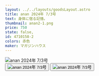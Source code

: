 ```yaml
---
layout: ../../layouts/goodsLayout.astro
title: anan 2024年 7/3号
text: 身体に宿る記憶。
thumbnail: anan2-1.png
price: 750
state: false,
id: 4710158-2
colors: 赤色
maker: マガジンハウス
---
```


<div class="img-switcher">
      <img id="mainImg" class="main-img" src="/04_ecsite/images/anan2-1.png" alt="anan 2024年 7/3号" />
      <div class="thumbnails">
        <button class="thumb-btn active"><img class="thumb-img" src="/04_ecsite/images/anan2-1.png" alt="anan 2024年 7/3号" /></button>
        <button class="thumb-btn"><img class="thumb-img" src="/04_ecsite/images/anan2-2.png" alt="anan 2024年 7/3号" /></button>
      </div>
    </div>

  <script>
    document.addEventListener('DOMContentLoaded', () => {
      const mainImg = document.getElementById('mainImg');
      const thumbBtns = document.querySelectorAll('.thumb-btn');

      thumbBtns.forEach(btn => {
        btn.addEventListener('click', () => {
          thumbBtns.forEach(b => b.classList.remove('active'));
          btn.classList.add('active');
          mainImg.src = btn.querySelector('img').src;
        });
      });
    });
  </script>
